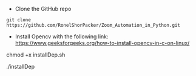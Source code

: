 * Clone the GitHub repo
```
git clone https://github.com/RonelShorPacker/Zoom_Automation_in_Python.git
```
* Install Opencv with the following link: https://www.geeksforgeeks.org/how-to-install-opencv-in-c-on-linux/

chmod +x installDep.sh


./installDep
